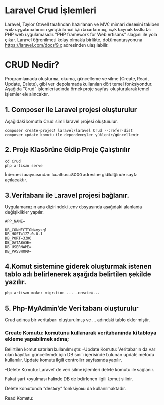 # Laravel Crud İşlemleri
Laravel, Taylor Otwell tarafından hazırlanan ve MVC mimari desenini takiben web uygulamalarının geliştirilmesi için tasarlanmış, açık kaynak kodlu bir PHP web uygulamasıdır. "PHP framework for Web Artisans" slaganı ile yola çıkar. Laravel öğrenilmesi kolay olmakla birlikte, dokümantasyonuna https://laravel.com/docs/9.x adresinden ulaşılabilir.

# CRUD Nedir?
Programlamada oluşturma, okuma, güncelleme ve silme (Create, Read, Update, Delete), gibi veri depolamada kullanılan dört temel fonksiyondur. Aşağıda “Crud” işlemleri adında örnek  proje sayfası oluşturularak temel işlemler ele alıncaktır.

## 1.	Composer ile Laravel projesi oluşturulur
Aşağıdaki komutla Crud isimli laravel projesi oluşturulur.

```
composer create-project laravel/laravel Crud --prefer-dist
composer update komutu ile dependencyler yüklenir/güncellenir
```


## 2.	Proje Klasörüne Gidip Proje Çalıştırılır
```
cd Crud
php artisan serve

```
  İnternet tarayıcısından localhost:8000 adresine gidildiğinde sayfa açılacaktır.
  

## 3.Veritabanı ile Laravel projesi bağlanır.
Uygulamamızın ana dizinindeki .env dosyasında aşağıdaki alanlarda değişiklikler yapılır.

```
APP_NAME=

DB_CONNECTION=mysql
DB_HOST=127.0.0.1
DB_PORT=3306
DB_DATABASE=
DB_USERNAME=
DB_PASSWORD=

```

## 4.Komut sistemine giderek oluşturmak istenen tablo adı belirlenerek aşağıda belirtilen şekilde yazılır.

```
php artisan make: migration ... –create=...

```

## 5.	Php-MyAdmin’de Veri tabanı oluşturulur

 Crud adında bir veritabanı oluşturulmuş ve ... adındaki tablo eklenmiştir.

### Create Komutu: komutunu kullanarak veritabanında ki tabloya ekleme yapabilmek adına;


Belirtilen komut satırları kullanılmı ştır.
-Update Komutu:
Veritabanın da var olan kayıtları güncellemek için DB sınıfı içerisinde bulunan update metodu kullanılır. Update komutu ilgili controller sayfasında yapılır.

-Delete Komutu:
Laravel’ de veri silme işlemleri delete komutu ile sağlanır.

Fakat şart koyulması halinde DB de belirlenen ilgili komut silinir.


Delete komutunda “destory” fonksiyonu da kullanılmaktadır.


Read Komutu:
